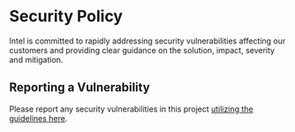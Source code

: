 # Security Policy
Intel is committed to rapidly addressing security vulnerabilities affecting our 
customers and providing clear guidance on the solution, impact, severity and 
mitigation.

## Reporting a Vulnerability
Please report any security vulnerabilities in this project [utilizing the 
guidelines here](https://www.intel.com/content/www/us/en/security-center/vulnerability-handling-guidelines.html).

